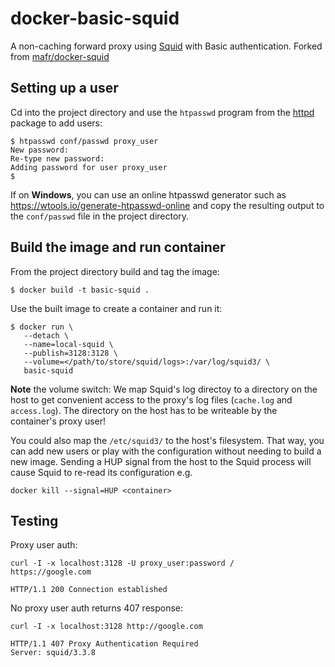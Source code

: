 docker-basic-squid
==================

A non-caching forward proxy using [Squid](http://www.squid-cache.org/) with Basic authentication. Forked from [mafr/docker-squid](https://github.com/mafr/docker-squid)

Setting up a user
-----------------
Cd into the project directory and use the `htpasswd` program from the [httpd](https://formulae.brew.sh/formula/httpd) package to add users:

    $ htpasswd conf/passwd proxy_user
    New password:
    Re-type new password:
    Adding password for user proxy_user
    $ 

If on **Windows**, you can use an online htpasswd generator such as https://wtools.io/generate-htpasswd-online and copy the resulting output to the `conf/passwd` file in the project directory.

Build the image and run container
---------------------------------
From the project directory build and tag the image:

    $ docker build -t basic-squid .

Use the built image to create a container and run it:

    $ docker run \
       --detach \
       --name=local-squid \
       --publish=3128:3128 \
       --volume=</path/to/store/squid/logs>:/var/log/squid3/ \
       basic-squid

**Note** the volume switch: We map Squid's log directoy to a directory on
the host to get convenient access to the proxy's log files (`cache.log` and `access.log`). The directory
on the host has to be writeable by the container's proxy user!

You could also map the `/etc/squid3/` to the host's filesystem. That way,
you can add new users or play with the configuration without needing to
build a new image. Sending a HUP signal from the host to the Squid process
will cause Squid to re-read its configuration e.g.

    docker kill --signal=HUP <container>

Testing
-------
Proxy user auth:

    curl -I -x localhost:3128 -U proxy_user:password /
    https://google.com

    HTTP/1.1 200 Connection established

No proxy user auth returns 407 response:

    curl -I -x localhost:3128 http://google.com

    HTTP/1.1 407 Proxy Authentication Required
    Server: squid/3.3.8


